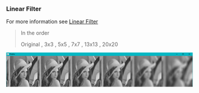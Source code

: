 ### Linear Filter

For more information see [Linear Filter](https://en.wikipedia.org/wiki/Linear_filter)


>In the order
>
>Original , 3x3 , 5x5 , 7x7 , 13x13 , 20x20


![Alt text](https://github.com/RAVURISREESAIHARIKRISHNA/Image-Processing/blob/master/Linear%20Filter/Linear%20Filter.PNG)
